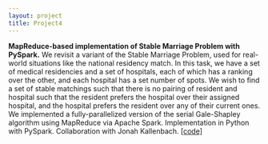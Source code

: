 ```yaml
---
layout: project
title: Project4
---
```

**MapReduce-based implementation of Stable Marriage Problem with PySpark.**
 We revisit a variant of the Stable Marriage Problem, used for real-world situations like the national residency match. In this task, we have a set of medical residencies and a set of hospitals, each of which has a ranking over the other, and each hospital has a set number of spots. We wish to find a set of stable matchings such that there is no pairing of resident and hospital such that the resident prefers the hospital over their assigned hospital, and the hospital prefers the resident over any of their current ones. We implemented a fully-parallelized version of the serial Gale-Shapley algorithm using MapReduce via Apache Spark. Implementation in Python with PySpark. Collaboration with Jonah Kallenbach. [[code]](https://github.com/ankitvgupta/FastGeneralizedMatching)
